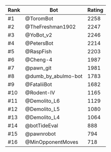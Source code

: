 Rank|Bot|Rating
---|---|---
#1|@ToromBot|2258
#2|@TheFreshman1902|2247
#3|@YoBot_v2|2246
#4|@PetersBot|2214
#5|@RaspFish|2203
#6|@Cheng-4|1987
#7|@pawn_git|1981
#8|@dumb_by_abulmo-bot|1783
#9|@FataliiBot|1682
#10|@Rodent-IV|1165
#11|@Demolito_L6|1129
#12|@Demolito_L5|1080
#13|@Demolito_L4|1064
#14|@botTideEval|888
#15|@pawnrobot|794
#16|@MinOpponentMoves|718

